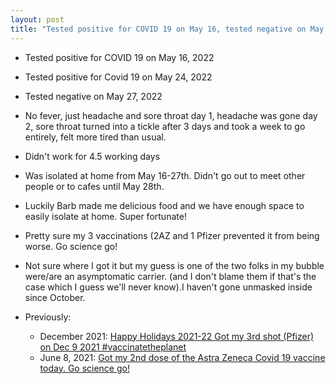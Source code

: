 ```yaml
---
layout: post
title: "Tested positive for COVID 19 on May 16, tested negative on May 27, 2022, no fever, just headache and sore throat day 1, headache was gone day 2, sore throat took a week to go, felt tired"
---
```


* Tested positive for COVID 19 on May 16, 2022

* Tested positive for Covid 19 on May 24, 2022

* Tested negative on May 27, 2022

* No fever, just headache and sore throat day 1, headache was gone day 2, sore throat turned into a tickle after 3 days and took a week to go entirely, felt more tired than usual.

* Didn't work for 4.5 working days

* Was isolated at home from May 16-27th. Didn't go out to meet other people or to cafes until May 28th.

* Luckily Barb made me delicious food and we have enough space to easily isolate at home. Super fortunate!

* Pretty sure my 3 vaccinations (2AZ and 1 Pfizer prevented it from being worse. Go science go!

* Not sure where I got it but my guess is one of the two folks in my bubble were/are an asymptomatic carrier. (and I don't blame them if that's the case which I guess we'll never know).I haven't gone unmasked inside since October.

* Previously:

  * December 2021: [Happy Holidays 2021-22 Got my 3rd shot (Pfizer) on Dec 9 2021 #vaccinatetheplanet](http://rolandtanglao.com/2021/12/28/p1-happy-holidays-vaccinate-the-planet/)  
  * June 8, 2021: [Got my 2nd dose of the Astra Zeneca Covid 19 vaccine today. Go science go!](http://rolandtanglao.com/2021/06/08/p1-second-dose-astra-zeneca-covid19-vaccine-go-science-go/)        